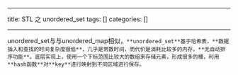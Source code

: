 
--- 
title:  STL 之 unordered_set 
tags: []
categories: [] 

---
>  
 unordered_set与与unordered_map相似，`**unordered_set**基于哈希表，**数据插入和查找的时间复杂度很低**，几乎是常数时间，而代价是消耗比较多的内存，**无自动排序功能**。底层实现上，使用一个下标范围比较大的数组来存储元素，形成很多的桶，利用**hash函数**对**key**进行映射到不同区域进行保存。` 


 

 

